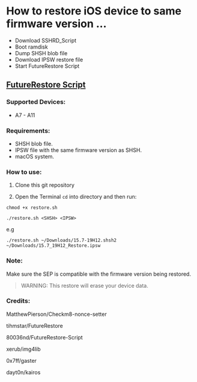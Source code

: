 # How to restore iOS device to same firmware version ...

- Download SSHRD_Script
- Boot ramdisk
- Dump SHSH blob file
- Download IPSW restore file
- Start FutureRestore Script

## [FutureRestore Script](https://github.com/sen0rxol0/FutureRestore-Script)

### Supported Devices:
- A7 - A11
 
### Requirements:

- SHSH blob file.
- IPSW file with the same firmware version as SHSH.
- macOS system.

### How to use:

1. Clone this git repository

2. Open the Terminal `cd` into directory and then run:

```
chmod +x restore.sh 
```

```
./restore.sh <SHSH> <IPSW>
```
e.g
```
./restore.sh ~/Downloads/15.7-19H12.shsh2 ~/Downloads/15.7_19H12_Restore.ipsw
```

### Note:

Make sure the SEP is compatible with the firmware version being restored.

> WARNING: This restore will erase your device data.

### Credits:

MatthewPierson/Checkm8-nonce-setter

tihmstar/FutureRestore

80036nd/FutureRestore-Script

xerub/img4lib

0x7ff/gaster

dayt0n/kairos
